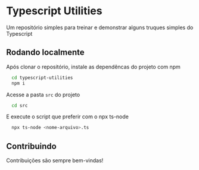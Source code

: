# Typescript Utilities

Um repositório simples para treinar e demonstrar alguns truques simples do Typescript




## Rodando localmente

Após clonar o repositório, instale as dependêncas do projeto com npm

```bash
  cd typescript-utilities
  npm i
```

Acesse a pasta `src` do projeto

```bash
  cd src 
```

E execute o script que preferir com o npx ts-node

```bash
  npx ts-node <nome-arquivo>.ts
```
## Contribuindo

Contribuições são sempre bem-vindas!

